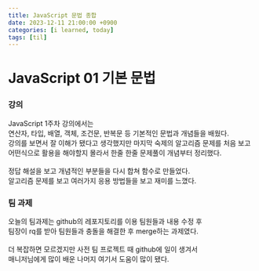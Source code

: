 ```yaml
---
title: JavaScript 문법 종합
date: 2023-12-11 21:00:00 +0900
categories: [i learned, today]
tags: [til]
---
```


# JavaScript 01 기본 문법

### 강의
JavaScript 1주차 강의에서는   
연산자, 타입, 배열, 객체, 조건문, 반복문 등 기본적인 문법과 개념들을 배웠다.   
강의를 보면서 잘 이해가 됐다고 생각했지만 마지막 숙제의 알고리즘 문제를 처음 보고   
어떤식으로 활용을 해야할지 몰라서 한줄 한줄 문제풀이 개념부터 정리했다.   
<br>
정답 해설을 보고 개념적인 부분들을 다시 합쳐 함수로 만들었다.   
알고리즘 문제를 보고 여러가지 응용 방법들을 보고 재미를 느꼈다.   

### 팀 과제
오늘의 팀과제는 github의 레포지토리를 이용 팀원들과 내용 수정 후   
팀장이 rq를 받아 팀원들과 충돌을 해결한 후 merge하는 과제였다.   
<br>
더 복잡하면 모르겠지만 사전 팀 프로젝트 때 github에 일이 생겨서   
매니저님에게 많이 배운 나머지 여기서 도움이 많이 됐다.   
